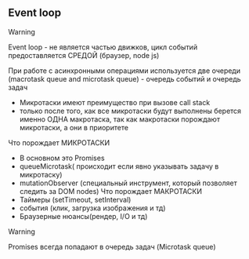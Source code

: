 ## Event loop 

>[!warning]
>Event loop - не является частью движков, цикл событий предоставляется СРЕДОЙ (браузер, node js)

При работе с асинхронными операциями используется две очереди (macrotask queue and microtask queue) - очередь событий и очередь задач
* Микротаски имеют преимущество при вызове call stack 
* только после того, как все микротаски будут выполнены берется именно ОДНА макротаска, так как макротаски порождают микротаски, а они в приоритете 

Что порождает МИКРОТАСКИ
* В основном это Promises
* queueMicrotask( происходит если явно указывать задачу в микротаску)
* mutationObserver (специальный инструмент, который позволяет следить за DOM nodes)
Что порождает МАКРОТАСКИ
* Таймеры (setTimeout, setInterval)
* события (клик, загрузка изображения и тд)
* Браузерные нюансы(рендер, I/O и тд)

>[!warning]
>Promises всегда попадают в очередь задач (Microtask queue)


